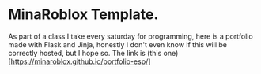 # MinaRoblox Template.

As part of a class I take every saturday for programming, here is a portfolio made with Flask and Jinja, honestly I don't even know if this will be correctly hosted, but I hope so.
The link is (this one)[https://minaroblox.github.io/portfolio-esp/]
